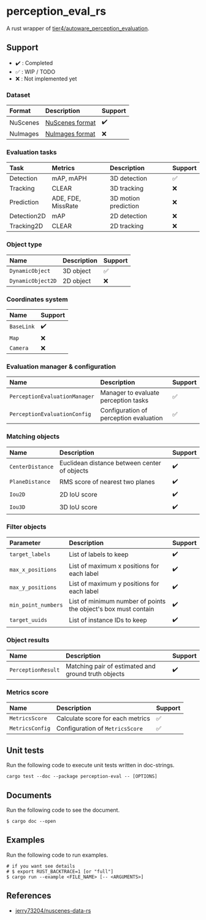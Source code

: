 # perception_eval_rs

A rust wrapper of [tier4/autoware_perception_evaluation](https://github.com/tier4/autoware_perception_evaluation).

## Support

- :heavy_check_mark: : Completed
- :white_check_mark: : WIP / TODO
- :x: : Not implemented yet

### Dataset

| Format   | Description                                          | Support            |
| :------- | :--------------------------------------------------- | :----------------- |
| NuScenes | [NuScenes format](https://www.nuscenes.org/nuscenes) | :heavy_check_mark: |
| NuImages | [NuImages format](https://www.nuscenes.org/nuimages) | :x:                |

### Evaluation tasks

| Task        | Metrics            | Description          | Support            |
| :---------- | :----------------- | :------------------- | :----------------- |
| Detection   | mAP, mAPH          | 3D detection         | :white_check_mark: |
| Tracking    | CLEAR              | 3D tracking          | :x:                |
| Prediction  | ADE, FDE, MissRate | 3D motion prediction | :x:                |
| Detection2D | mAP                | 2D detection         | :x:                |
| Tracking2D  | CLEAR              | 2D tracking          | :x:                |

### Object type

| Name              | Description | Support            |
|:------------------|:------------|:-------------------|
| `DynamicObject`   | 3D object   | :white_check_mark: |
| `DynamicObject2D` | 2D object   | :x:                |

### Coordinates system

| Name       | Support            |
|:-----------|:-------------------|
| `BaseLink` | :heavy_check_mark: |
| `Map`      | :x:                |
| `Camera`   | :x:                |

### Evaluation manager & configuration

| Name                          | Description                            | Support            |
|:------------------------------|:---------------------------------------|:-------------------|
| `PerceptionEvaluationManager` | Manager to evaluate perception tasks   | :white_check_mark: |
| `PerceptionEvaluationConfig`  | Configuration of perception evaluation | :white_check_mark: |

### Matching objects

| Name             | Description                                  | Support            |
|:-----------------|:---------------------------------------------|:-------------------|
| `CenterDistance` | Euclidean distance between center of objects | :heavy_check_mark: |
| `PlaneDistance`  | RMS score of nearest two planes              | :heavy_check_mark: |
| `Iou2D`          | 2D IoU score                                 | :heavy_check_mark: |
| `Iou3D`          | 3D IoU score                                 | :heavy_check_mark: |

### Filter objects

| Parameter           | Description                                                    | Support            |
| :------------------ | :------------------------------------------------------------- | :----------------- |
| `target_labels`     | List of labels to keep                                         | :heavy_check_mark: |
| `max_x_positions`   | List of maximum x positions for each label                     | :heavy_check_mark: |
| `max_y_positions`   | List of maximum y positions for each label                     | :heavy_check_mark: |
| `min_point_numbers` | List of minimum number of points the object's box must contain | :heavy_check_mark: |
| `target_uuids`      | List of instance IDs to keep                                   | :heavy_check_mark: |

### Object results

| Name                    | Description                                         | Support            |
|:------------------------|:----------------------------------------------------|:-------------------|
| `PerceptionResult`      | Matching pair of estimated and ground truth objects | :heavy_check_mark: |

### Metrics score

| Name            | Description                      | Support            |
|:----------------|:---------------------------------|:-------------------|
| `MetricsScore`  | Calculate score for each metrics | :white_check_mark: |
| `MetricsConfig` | Configuration of `MetricsScore`  | :white_check_mark: |

## Unit tests

Run the following code to execute unit tests written in doc-strings.

```shell
cargo test --doc --package perception-eval -- [OPTIONS]
```

## Documents

Run the following code to see the document.

```shell
$ cargo doc --open
```

## Examples

Run the following code to run examples.

```shell
# if you want see details
# $ export RUST_BACKTRACE=1 [or "full"]
$ cargo run --example <FILE_NAME> [-- <ARGUMENTS>]
```

## References

- [jerry73204/nuscenes-data-rs](https://github.com/jerry73204/nuscenes-data-rs)
